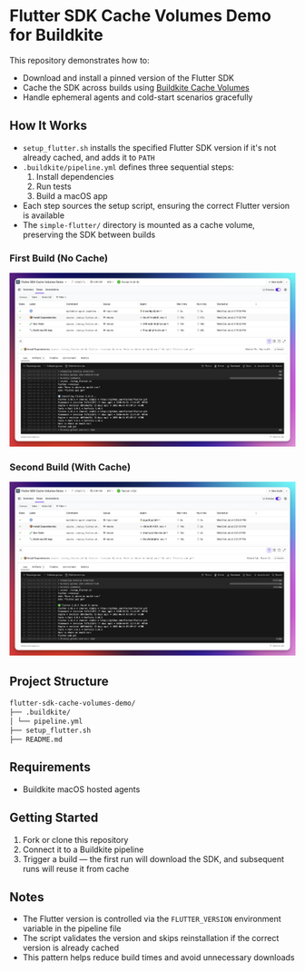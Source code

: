 # Flutter SDK Cache Volumes Demo for Buildkite

This repository demonstrates how to:

- Download and install a pinned version of the Flutter SDK
- Cache the SDK across builds using [Buildkite Cache Volumes](https://buildkite.com/docs/pipelines/hosted-agents/cache-volumes)
- Handle ephemeral agents and cold-start scenarios gracefully

## How It Works

- `setup_flutter.sh` installs the specified Flutter SDK version if it's not already cached, and adds it to `PATH`
- `.buildkite/pipeline.yml` defines three sequential steps:
  1. Install dependencies
  2. Run tests
  3. Build a macOS app
- Each step sources the setup script, ensuring the correct Flutter version is available
- The `simple-flutter/` directory is mounted as a cache volume, preserving the SDK between builds

### First Build (No Cache)

![First Build](<CleanShot 2025-07-02 at 14.26.28.png>)

### Second Build (With Cache)

![Second Build](<CleanShot 2025-07-02 at 14.27.20.png>)

## Project Structure

```
flutter-sdk-cache-volumes-demo/
├── .buildkite/
│ └── pipeline.yml
├── setup_flutter.sh
├── README.md
```

## Requirements

- Buildkite macOS hosted agents

## Getting Started

1. Fork or clone this repository
2. Connect it to a Buildkite pipeline
3. Trigger a build — the first run will download the SDK, and subsequent runs will reuse it from cache

## Notes

- The Flutter version is controlled via the `FLUTTER_VERSION` environment variable in the pipeline file
- The script validates the version and skips reinstallation if the correct version is already cached
- This pattern helps reduce build times and avoid unnecessary downloads
